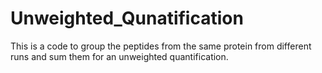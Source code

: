 # Unweighted_Qunatification

This is a code to group the peptides from the same protein from different runs and sum them for an unweighted quantification.
